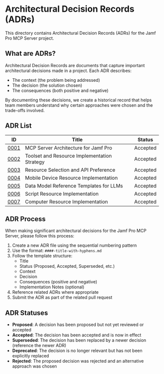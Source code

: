# Architectural Decision Records (ADRs)

This directory contains Architectural Decision Records (ADRs) for the Jamf Pro MCP Server project.

## What are ADRs?

Architectural Decision Records are documents that capture important architectural decisions made in a project. Each ADR describes:

- The context (the problem being addressed)
- The decision (the solution chosen)
- The consequences (both positive and negative)

By documenting these decisions, we create a historical record that helps team members understand why certain approaches were chosen and the trade-offs involved.

## ADR List

| ID | Title | Status |
|----|-------|--------|
| [0001](0001-mcp-server-architecture.md) | MCP Server Architecture for Jamf Pro | Accepted |
| [0002](0002-toolset-resource-implementation.md) | Toolset and Resource Implementation Strategy | Accepted |
| [0003](0003-resource-selection-and-api-preference.md) | Resource Selection and API Preference | Accepted |
| [0004](0004-mobile-device-resource-implementation.md) | Mobile Device Resource Implementation | Accepted |
| [0005](0005-data-model-reference-templates.md) | Data Model Reference Templates for LLMs | Accepted |
| [0006](0006-script-resource-implementation.md) | Script Resource Implementation | Accepted |
| [0007](0007-computer-resource-implementation.md) | Computer Resource Implementation | Accepted |

## ADR Process

When making significant architectural decisions for the Jamf Pro MCP Server, please follow this process:

1. Create a new ADR file using the sequential numbering pattern
2. Use the format: `####-title-with-hyphens.md`
3. Follow the template structure:
   - Title
   - Status (Proposed, Accepted, Superseded, etc.)
   - Context
   - Decision
   - Consequences (positive and negative)
   - Implementation Notes (optional)
4. Reference related ADRs where appropriate
5. Submit the ADR as part of the related pull request

## ADR Statuses

- **Proposed**: A decision has been proposed but not yet reviewed or accepted
- **Accepted**: The decision has been accepted and is now in effect
- **Superseded**: The decision has been replaced by a newer decision (reference the newer ADR)
- **Deprecated**: The decision is no longer relevant but has not been explicitly replaced
- **Rejected**: The proposed decision was rejected and an alternative approach was chosen 